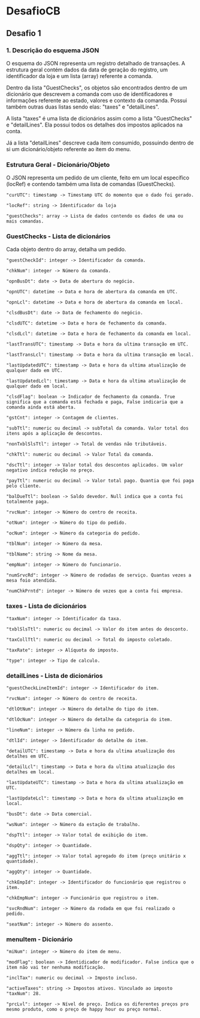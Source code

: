 # DesafioCB

## Desafio 1

### 1. Descrição do esquema JSON 

O esquema do JSON representa um registro detalhado de transações. 
A estrutura geral contém dados da data de geração do registro, um identificador da loja e um lista (array) referente a comanda. 

Dentro da lista "GuestChecks", os objetos são encontrados dentro de um dicionário que descrevem a comanda com uso de identificadores e informações referente ao estado, valores e contexto da comanda. Possui também outras duas listas sendo elas: "taxes" e "detailLines".

A lista "taxes" é uma lista de dicionários assim como a lista "GuestChecks" e "detailLines". Ela possui todos os detalhes dos impostos aplicados na conta.

Já a lista "detailLines" descreve cada item consumido, possuindo dentro de si um dicionário/objeto referente ao item do menu.

### Estrutura Geral - Dicionário/Objeto

O JSON representa um pedido de um cliente, feito em um local específico (locRef) e contendo também uma lista de comandas (GuestChecks).

    "curUTC": timestamp -> Timestamp UTC do momento que o dado foi gerado.

    "locRef": string -> Identificador da loja

    "guestChecks": array -> Lista de dados contendo os dados de uma ou mais comandas.

### GuestChecks - Lista de dicionários

Cada objeto dentro do array, detalha um pedido.

    "guestCheckId": integer -> Identificador da comanda.

    "chkNum": integer -> Número da comanda.
    
    "opnBusDt": date -> Data de abertura do negócio.
    
    "opnUTC": datetime -> Data e hora de abertura da comanda em UTC.
    
    "opnLcl": datetime -> Data e hora de abertura da comanda em local.
    
    "clsdBusDt": date -> Data de fechamento do negócio.
    
    "clsdUTC": datetime -> Data e hora de fechamento da comanda.
    
    "clsdLcl": datetime -> Data e hora de fechamento da comanda em local.
    
    "lastTransUTC": timestamp -> Data e hora da ultima transação em UTC.
    
    "lastTransLcl": timestamp -> Data e hora da ultima transação em local.
    
    "lastUpdatedUTC": timestamp -> Data e hora da ultima atualização de qualquer dado em UTC.
    
    "lastUpdatedLcl": timestamp -> Data e hora da ultima atualização de qualquer dado em local.
    
    "clsdFlag": boolean -> Indicador de fechamento da comanda. True significa que a comanda está fechada e paga, False indicaria que a comanda ainda está aberta.
    
    "gstCnt": integer -> Contagem de clientes.
    
    "subTtl": numeric ou decimal -> subTotal da comanda. Valor total dos itens após a aplicação de descontos.
    
    "nonTxblSlsTtl": integer -> Total de vendas não tributáveis.
    
    "chkTtl": numeric ou decimal -> Valor Total da comanda. 
    
    "dscTtl": integer -> Valor total dos descontos aplicados. Um valor negativo indica redução no preço. 
    
    "payTtl": numeric ou decimal -> Valor total pago. Quantia que foi paga pelo cliente.
    
    "balDueTtl": boolean -> Saldo devedor. Null indica que a conta foi totalmente paga.
    
    "rvcNum": integer -> Número do centro de receita.
    
    "otNum": integer -> Número do tipo do pedido.
    
    "ocNum": integer -> Número da categoria do pedido.
    
    "tblNum": integer -> Número da mesa.
    
    "tblName": string -> Nome da mesa.
    
    "empNum": integer -> Número do funcionario.
    
    "numSrvcRd": integer -> Número de rodadas de serviço. Quantas vezes a mesa foio atendida.
    
    "numChkPrntd": integer -> Número de vezes que a conta foi empresa.

### taxes - Lista de dicionários

    "taxNum": integer -> Identificador da taxa.

    "txblSlsTtl": numeric ou decimal -> Valor do item antes do desconto.

    "taxCollTtl": numeric ou decimal -> Total do imposto coletado.

    "taxRate": integer -> Alíquota do imposto.

    "type": integer -> Tipo de calculo.

### detailLines - Lista de dicionários

    "guestCheckLineItemId": integer -> Identificador do item.

    "rvcNum": integer -> Número do centro de receita.

    "dtlOtNum": integer -> Número do detalhe do tipo do item.

    "dtlOcNum": integer -> Número do detalhe da categoria do item.

    "lineNum": integer -> Número da linha no pedido.

    "dtlId": integer -> Identificador do detalhe do item.

    "detailUTC": timestamp -> Data e hora da ultima atualização dos detalhes em UTC.

    "detailLcl": timestamp -> Data e hora da ultima atualização dos detalhes em local.

    "lastUpdateUTC": timestamp -> Data e hora da ultima atualização em UTC.

    "lastUpdateLcl": timestamp -> Data e hora da ultima atualização em local.

    "busDt": date -> Data comercial.

    "wsNum": integer -> Número da estação de trabalho.

    "dspTtl": integer -> Valor total de exibição do item.

    "dspQty": integer -> Quantidade.

    "aggTtl": integer -> Valor total agregado do item (preço unitário x quantidade).

    "aggQty": integer -> Quantidade.

    "chkEmpId": integer -> Identificador do funcionário que registrou o item.

    "chkEmpNum": integer -> Funcionário que registrou o item.

    "svcRndNum": integer -> Número da rodada em que foi realizado o pedido.
    
    "seatNum": integer -> Número do assento.

### menuItem - Dicionário

    "miNum": integer -> Número do item de menu.

    "modFlag": boolean -> Identidicador de modificador. False indica que o item não vai ter nenhuma modificação.

    "inclTax": numeric ou decimal -> Imposto incluso.

    "activeTaxes": string -> Impostos ativos. Vinculado ao imposto "taxNum": 28.

    "prcLvl": integer -> Nível de preço. Indica os diferentes preços pro mesmo produto, como o preço de happy hour ou preço normal.
